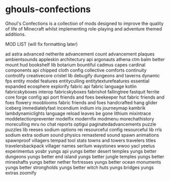 # ghouls-confections
Ghoul's Confections is a collection of mods designed to improve the quality of life of Minecraft whilst implementing role-playing and adventure themed additions.

MOD LIST (will fix formatting later)

ad astra
advanced netherite
advancement count
advancement plaques
ambientsounds
appleskin
architectury api
argonauts
athena ctm
balm
better mount hud
bookshelf lib
botarium
bountiful
cadmus
capes
cardinal components api
chipped
cloth config
collective
comforts
continuity
controlify
creativecore
cristel lib
debugify
dungeons and taverns
dynamic fps
entity model features
entityculling
entitytexturefeatures
essential
expanded ecosphere
explorify
fabric api
fabric language kotlin
fabricskyboxes interop
fabricskyboxes
fabrishot
fallingtree
fastquit
ferrite core
forge config api port
friends and foes beekeeper hut fabric
friends and foes flowery mooblooms fabric
friends and foes
handcrafted
hang glider
iceberg
immediatelyfast
incendium
indium
iris
journeymap
kambrik
lambdynamiclights
language reload
leaves be gone
lithium
mixintrace
moddetectionpreventer
modelfix
modernfix
modmenu
morechathistory
moreculling
mru
no chat reports
optigui
paginatedadvancements
puzzle
puzzles lib
reeses sodium options
rei
resourceful config
resourceful lib
rrls
sodium extra
sodium
sound physics remastered
sound
spawn animations
spawnproof villagers
tempad
tool stats
towns and towers
travelers titles
travelersbackpack
villager names serilum
waystones
wwoo
yacl
yeetus experimentus
yosbr
yungs api
yungs better desert temples
yungs better dungeons
yungs better end island
yungs better jungle temples
yungs better mineshafts
yungs better nether fortresses
yungs better ocean monuments
yungs better strongholds
yungs better witch huts
yungs bridges
yungs extras
zoomify
